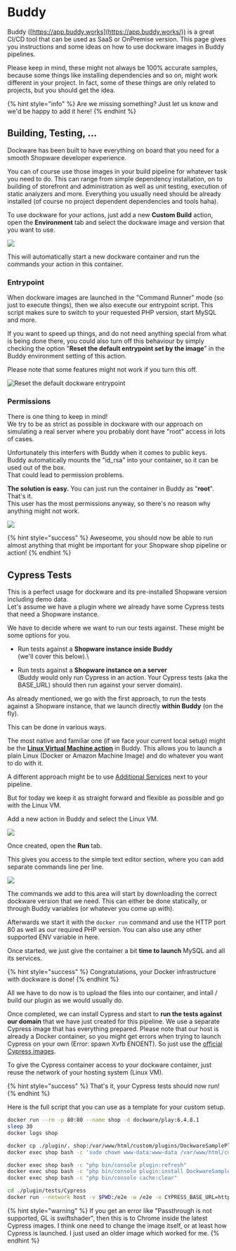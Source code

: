 # Buddy

Buddy ([https://app.buddy.works](https://app.buddy.works/)) is a great CI/CD tool that can be used as SaaS or OnPremise version. This page gives you instructions and some ideas on how to use dockware images in Buddy  pipelines.

Please keep in mind, these might not always be 100% accurate samples, because some things like installing dependencies and so on, might work different in your project. In fact, some of these things are only related to projects, but you should get the idea.

{% hint style="info" %}
Are we missing something? Just let us know and we'd be happy to add it here!
{% endhint %}

## Building, Testing, ...

Dockware has been built to have everything on board that you need for a smooth Shopware developer experience.

You can of course use those images in your build pipeline for whatever task you need to do. This can range from simple dependency installation, on to building of storefront and administration as well as unit testing, execution of static analyzers and more. Everything you usually need should be already installed (of course no project dependent dependencies and tools haha).

To use dockware for your actions, just add a new **Custom Build** action, open the **Environment** tab and select the dockware image and version that you want to use.

![](../.gitbook/assets/Edit\_action\_·\_Deployment\_\_Plugin\_\_·\_Buddy\_Webinar\_\_Shopware\_6\_.png)

This will automatically start a new dockware container and run the commands your action in this container.&#x20;

### Entrypoint

When dockware images are launched in the "Command Runner" mode (so just to execute things), then we also execute our entrypoint script. This script makes sure to switch to your requested PHP version, start MySQL and more.

If you want to speed up things, and do not need anything special from what is being done there, you could also turn off this behaviour by simply checking the option "**Reset the default entrypoint set by the image**" in the Buddy environment setting of this action.

Please note that some features might not work if you turn this off.

![Reset the default dockware entrypoint](../.gitbook/assets/Screen\_Shot\_2022-05-23\_at\_10\_53\_00.png)



### Permissions

There is one thing to keep in mind!\
We try to be as strict as possible in dockware with our approach on simulating a real server where you probably dont have "root" access in lots of cases.

Unfortunately this interfers with Buddy when it comes to public keys.\
Buddy automatically mounts the "id\_rsa" into your container, so it can be used out of the box.\
That could lead to permission problems.

**The solution is easy.** You can just run the container in Buddy as "**root**". That's it.\
This user has the most permissions anyway, so there's no reason why anything might not work.

![](../.gitbook/assets/Edit\_action\_·\_Deployment\_\_Plugin\_\_·\_Buddy\_Webinar\_\_Shopware\_6\_-2.png)

{% hint style="success" %}
Aweseome, you should now be able to run almost anything that might be important for your Shopware shop pipeline or action!
{% endhint %}

## Cypress Tests

This is a perfect usage for dockware and its pre-installed Shopware version including demo data.\
Let's assume we have a plugin where we already have some Cypress tests that need a Shopware instance.

We have to decide where we want to run our tests against. These might be some options for you.

* Run tests against a **Shopware instance inside Buddy**\
  (we'll cover this below).\

* Run tests against a **Shopware instance on a server**\
  (Buddy would only run Cypress in an action. Your Cypress tests (aka the BASE\_URL) should then run against your server domain).

As already mentioned, we go with the first approach, to run the tests against a Shopware instance, that we launch directly **within Buddy** (on the fly).

This can be done in various ways.

The most native and familiar one (if we face your current local setup) might be the [**Linux Virtual Machine action**](https://buddy.works/blog/introducing-linux-vm) in Buddy. This allows you to launch a plain Linux (Docker or Amazon Machine Image) and do whatever you want to do with it.

A different approach might be to use [Additional Services](https://buddy.works/docs/pipelines/services/services-and-databases) next to your pipeline.&#x20;

But for today we keep it as straight forward and flexible as possible and go with the Linux VM.

Add a new action in Buddy and select the Linux VM.

![](../.gitbook/assets/Add\_a\_new\_action\_·\_Cypress\_in\_Buddy\_\_Plugin\_\_·\_Buddy\_Webinar\_\_Shopware\_6\_-2.png)

Once created, open the **Run** tab.

This gives you access to the simple text editor section, where you can add separate commands line per line.

![](../.gitbook/assets/Screen\_Shot\_2022-02-23\_at\_00\_01\_32.png)

The commands we add to this area will start by downloading the correct dockware version that we need. This can either be done statically, or through Buddy variables (or whatever you come up with).

Afterwards we start it with the `docker run` command and use the HTTP port 80 as well as our required PHP version. You can also use any other supported ENV variable in here.

Once started, we just give the container a bit **time to launch** MySQL and all its services.&#x20;

{% hint style="success" %}
Congratulations, your Docker infrastructure with dockware is done!
{% endhint %}

All we have to do now is to upload the files into our container, and intall / build our plugin as we would usually do.

Once completed, we can install Cypress and start to **run the tests against our domain** that we have just created for this pipeline. We use a separate Cypress image that has everything prepared. Please note that our host is already a Docker container, so you might get errors when trying to launch Cypress on your own (Error: spawn Xvfb ENOENT). So just use the [official Cypress images](https://hub.docker.com/r/cypress/included).

To give the Cypress container access to your dockware container, just reuse the network of your hosting system (Linux VM).

{% hint style="success" %}
That's it, your Cypress tests should now run!
{% endhint %}



Here is the full script that you can use as a template for your custom setup.

```bash
docker run --rm -p 80:80 --name shop -d dockware/play:6.4.8.1
sleep 30
docker logs shop

docker cp ./plugin/. shop:/var/www/html/custom/plugins/DockwareSamplePlugin
docker exec shop bash -c 'sudo chown www-data:www-data /var/www/html/custom/plugins -R'

docker exec shop bash -c "php bin/console plugin:refresh"
docker exec shop bash -c "php bin/console plugin:install DockwareSamplePlugin --activate"
docker exec shop bash -c "php bin/console cache:clear"

cd ./plugin/tests/Cypress 
docker run --network host -v $PWD:/e2e -w /e2e -e CYPRESS_BASE_URL=http://localhost cypress/included:4.10.0

```

{% hint style="warning" %}
If you get an error like "Passthrough is not supported, GL is swiftshader", then this is to Chrome inside the latest Cypress images. I think one need to change the image itself, or at least how Cypress is launched. I just used an older image which worked for me.
{% endhint %}
